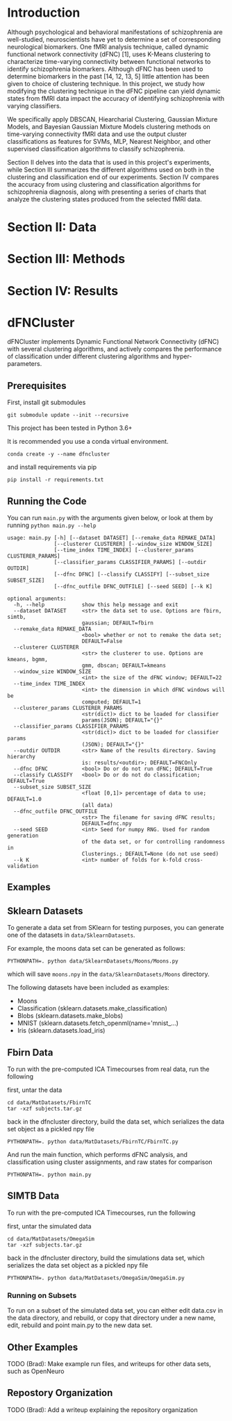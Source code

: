 # Introduction

Although psychological and behavioral manifestations of schizophrenia are well-studied, neuroscientists have
yet to determine a set of corresponding neurological biomarkers. One
fMRI analysis technique, called dynamic functional network connectivity  (dFNC) [1], uses K-Means clustering
to characterize time-varying connectivity between functional networks to identify schizophrenia biomarkers. Although dFNC has been used to determine biomarkers in the past [14, 12, 13, 5] little attention has been given to choice of
clustering technique. In this project, we study how modifying the clustering technique in the dFNC pipeline
can yield dynamic states from fMRI data impact the accuracy of identifying schizophrenia with varying classifiers.

We specifically apply DBSCAN, Hiearcharial Clustering, Gaussian Mixture Models, and Bayesian Gaussian Mixture Models clustering methods on time-varying connectivity fMRI data and use the output cluster classifications as features for SVMs, MLP, Nearest Neighbor, and other supervised classification algorithms to classify schizophrenia. 

Section II delves into the data that is used in this project's experiments, while Section III summarizes the different algorithms used on both in the clustering and classification end of our experiments. Section IV compares the accuracy from using clustering and classification algorithms for schizophrenia diagnosis, along with presenting a series of charts that analyze the clustering states produced from the selected fMRI data.


# Section II: Data

# Section III: Methods

# Section IV: Results

# dFNCluster

dFNCluster implements Dynamic Functional Network Connectivity (dFNC) with several clustering algorithms, and
actively compares the performance of classification under different clustering algorithms and hyper-parameters.

## Prerequisites

First, install git submodules

```
git submodule update --init --recursive
```

This project has been tested in Python 3.6+

It is recommended you use a conda virtual environment.

```
conda create -y --name dfncluster
```

and install requirements via pip

```
pip install -r requirements.txt
```

## Running the Code

You can run `main.py` with the arguments given below, or look at them by running `python main.py --help`

```
usage: main.py [-h] [--dataset DATASET] [--remake_data REMAKE_DATA]
               [--clusterer CLUSTERER] [--window_size WINDOW_SIZE]
               [--time_index TIME_INDEX] [--clusterer_params CLUSTERER_PARAMS]
               [--classifier_params CLASSIFIER_PARAMS] [--outdir OUTDIR]
               [--dfnc DFNC] [--classify CLASSIFY] [--subset_size SUBSET_SIZE]
               [--dfnc_outfile DFNC_OUTFILE] [--seed SEED] [--k K]

optional arguments:
  -h, --help            show this help message and exit
  --dataset DATASET     <str> the data set to use. Options are fbirn, simtb,
                        gaussian; DEFAULT=fbirn
  --remake_data REMAKE_DATA
                        <bool> whether or not to remake the data set;
                        DEFAULT=False
  --clusterer CLUSTERER
                        <str> the clusterer to use. Options are kmeans, bgmm,
                        gmm, dbscan; DEFAULT=kmeans
  --window_size WINDOW_SIZE
                        <int> the size of the dFNC window; DEFAULT=22
  --time_index TIME_INDEX
                        <int> the dimension in which dFNC windows will be
                        computed; DEFAULT=1
  --clusterer_params CLUSTERER_PARAMS
                        <str(dict)> dict to be loaded for classifier
                        params(JSON); DEFAULT="{}"
  --classifier_params CLASSIFIER_PARAMS
                        <str(dict)> dict to be loaded for classifier params
                        (JSON); DEFAULT="{}"
  --outdir OUTDIR       <str> Name of the results directory. Saving hierarchy
                        is: results/<outdir>; DEFAULT=FNCOnly
  --dfnc DFNC           <bool> Do or do not run dFNC; DEFAULT=True
  --classify CLASSIFY   <bool> Do or do not do classification; DEFAULT=True
  --subset_size SUBSET_SIZE
                        <float [0,1]> percentage of data to use; DEFAULT=1.0
                        (all data)
  --dfnc_outfile DFNC_OUTFILE
                        <str> The filename for saving dFNC results;
                        DEFAULT=dfnc.npy
  --seed SEED           <int> Seed for numpy RNG. Used for random generation
                        of the data set, or for controlling randomness in
                        Clusterings.; DEFAULT=None (do not use seed)
  --k K                 <int> number of folds for k-fold cross-validation
```

## Examples

## Sklearn Datasets

To generate a data set from SKlearn for testing purposes, you can generate one of the datasets in `data/SklearnDatasets`.

For example, the moons data set can be generated as follows:

```
PYTHONPATH=. python data/SklearnDatasets/Moons/Moons.py
```

which will save `moons.npy` in the `data/SklearnDatasets/Moons` directory.

The following datasets have been included as examples:

* Moons
* Classification (sklearn.datasets.make_classification)
* Blobs (sklearn.datasets.make_blobs)
* MNIST (sklearn.datasets.fetch_openml(name='mnist_...)
* Iris (sklearn.datasets.load_iris)

## Fbirn Data

To run with the pre-computed ICA Timecourses from real data, run the following

first, untar the data
```
cd data/MatDatasets/FbirnTC
tar -xzf subjects.tar.gz
```

back in the dfncluster directory, build the data set, which serializes
the data set object as a pickled npy file

```
PYTHONPATH=. python data/MatDatasets/FbirnTC/FbirnTC.py
```

And run the main function, which performs dFNC analysis, and classification
using cluster assignments, and raw states for comparison
```
PYTHONPATH=. python main.py
```


## SIMTB Data

To run with the pre-computed ICA Timecourses, run the following

first, untar the simulated data
```
cd data/MatDatasets/OmegaSim
tar -xzf subjects.tar.gz
```

back in the dfncluster directory, build the simulations data set, which serializes
the data set object as a pickled npy file

```
PYTHONPATH=. python data/MatDatasets/OmegaSim/OmegaSim.py
```

### Running on Subsets

To run on a subset of the simulated data set, you can either edit data.csv in the data directory, and rebuild,
or copy that directory under a new name, edit, rebuild and point main.py to the new data set.

## Other Examples

TODO (Brad): Make example run files, and writeups for other data sets, such as OpenNeuro

## Repostory Organization

TODO (Brad): Add a writeup explaining the repository organization
